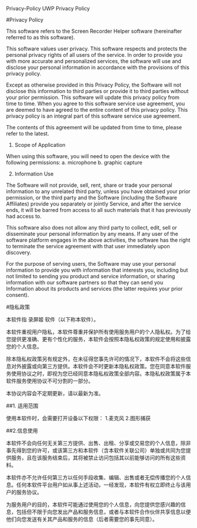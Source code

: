 Privacy-Policy
UWP Privacy Policy

#Privacy Policy

This software refers to the Screen Recorder Helper software (hereinafter referred to as this software).

This software values user privacy. This software respects and protects the personal privacy rights of all users of the service. In order to provide you with more accurate and personalized services, the software will use and disclose your personal information in accordance with the provisions of this privacy policy.

Except as otherwise provided in this Privacy Policy, the Software will not disclose this information to third parties or provide it to third parties without your prior permission. This software will update this privacy policy from time to time. When you agree to this software service use agreement, you are deemed to have agreed to the entire content of this privacy policy. This privacy policy is an integral part of this software service use agreement.

The contents of this agreement will be updated from time to time, please refer to the latest.

1. Scope of Application

When using this software, you will need to open the device with the following permissions:
a. microphone b. graphic capture

2. Information Use

The Software will not provide, sell, rent, share or trade your personal information to any unrelated third party, unless you have obtained your prior permission, or the third party and the Software (including the Software Affiliates) provide you separately or jointly Service, and after the service ends, it will be barred from access to all such materials that it has previously had access to.

This software also does not allow any third party to collect, edit, sell or disseminate your personal information by any means. If any user of the software platform engages in the above activities, the software has the right to terminate the service agreement with that user immediately upon discovery.

For the purpose of serving users, the Software may use your personal information to provide you with information that interests you, including but not limited to sending you product and service information, or sharing information with our software partners so that they can send you Information about its products and services (the latter requires your prior consent).

#隐私政策

本软件指 录屏姬 软件（以下称本软件）。

本软件重视用户隐私，本软件尊重并保护所有使用服务用户的个人隐私权。为了给您提供更准确、更有个性化的服务，本软件会按照本隐私权政策的规定使用和披露您的个人信息。

除本隐私权政策另有规定外，在未征得您事先许可的情况下，本软件不会将这些信息对外披露或向第三方提供。本软件会不时更新本隐私权政策。您在同意本软件服务使用协议之时，即视为您已经同意本隐私权政策全部内容。本隐私权政策属于本软件服务使用协议不可分割的一部分。

本协议内容会不定期更新，请以最新为准。

##1. 适用范围

使用本软件时，会需要打开设备以下权限： 1.麦克风 2.图形捕获

##2.信息使用

本软件不会向任何无关第三方提供、出售、出租、分享或交易您的个人信息，除非事先得到您的许可，或该第三方和本软件（含本软件关联公司）单独或共同为您提供服务，且在该服务结束后，其将被禁止访问包括其以前能够访问的所有这些资料。

本软件亦不允许任何第三方以任何手段收集、编辑、出售或者无偿传播您的个人信息。任何本软件平台用户如从事上述活动，一经发现，本软件有权立即终止与该用户的服务协议。

为服务用户的目的，本软件可能通过使用您的个人信息，向您提供您感兴趣的信息，包括但不限于向您发出产品和服务信息，或者与本软件合作伙伴共享信息以便他们向您发送有关其产品和服务的信息（后者需要您的事先同意）。
